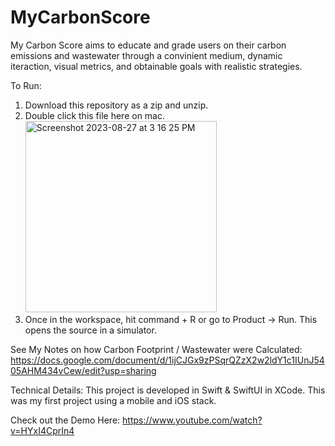# MyCarbonScore

My Carbon Score aims to educate and grade users on their carbon emissions and wastewater through a convinient medium, dynamic iteraction, visual metrics, and obtainable goals with realistic strategies. 

To Run:
1. Download this repository as a zip and unzip.
2. Double click this file here on mac.<img width="306" alt="Screenshot 2023-08-27 at 3 16 25 PM" src="https://github.com/m9m/MyCarbonScore/assets/95250150/cc14ca1b-c6f2-47b3-9788-bd601e5ccfd2">
3. Once in the workspace, hit command + R or go to Product -> Run. This opens the source in a simulator.

See My Notes on how Carbon Footprint / Wastewater were Calculated: https://docs.google.com/document/d/1ijCJGx9zPSqrQZzX2w2ldY1c1IUnJ5405AHM434vCew/edit?usp=sharing

Technical Details: This project is developed in Swift & SwiftUI in XCode. This was my first project using a mobile and iOS stack.

Check out the Demo Here: https://www.youtube.com/watch?v=HYxI4CprIn4
